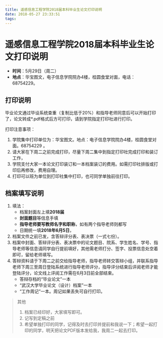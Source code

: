 ```yaml
---
title: 遥感信息工程学院2018届本科毕业生论文打印说明
date: 2018-05-27 23:33:51
tags:
---
```

# 遥感信息工程学院2018届本科毕业生论文打印说明

- **时间**：5月29日（周二）
- **地点**：华宝图文，电子信息学院院办4楼，桂圆食堂对面，电话：68754229。

## 打印说明

毕业论文通过毕设系统查重（复制比低于20%）和指导老师同意后可以开始打印了，论文转成*.pdf格式后方可打印，请到学院指定打印社进行打印。

打印注意事项：

1. 学院集中打印单位为：华宝图文。地点：电子信息学院院办4楼，桂圆食堂对面。68754229 。
1. 请大家在下周二之前完成打印，尽量下周二集中到指定打印社完成打印和装订工作，
1. 学院支付大家一本论文打印装订和一本档案装订的费用。如需打印社排版或打印后再修改，费用自理。
1. 打印可以班为单位到打印社集中打印，也可同学单独前往打印。

## 档案填写说明

1. 填法：
    - 档案封面左上填**2018届**
    - **封面题目**等信息手填
    - **指导老师要写教师名字和职称**，如有两个指导老师则都写
    - 日期统一填**2018年6月5日**，
2. 档案文件之前已发，含答辩评分表、表决票（一式七份）。
3. 档案中封面、答辩评分表、表决票中的论文题目、院系、学生姓名、学号、指导老师等信息请同学自行提前填好，其他需老师打分、签字、投票信息处空着即可，留给老师填写。
4. 答辩资料请于下周二之前交给指导老师，指导老师转交答辩小组，并联系指导老师下周三至周日登陆系统进行指导老师评分，指导评分结束后评阅老师才能登陆评分，论文线上评阅工作需在6月3日前全部结束。
    - 答辩存档的“毕业论文”一本
    -  “武汉大学毕业论文（设计）档案”一本
    -  “工作周记”一本。周记如果丢失可自行打印。

> 其他
> 1. 档案已经印好，大家填写即可。
> 2. 记写到定稿之前
> 3. 希望单独打印的同学，记得及时去打印并提前和我说一下；希望一起打印的同学，明天把论文PDF版本发给我，我周二一起去打印。